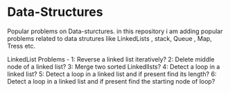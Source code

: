 # Data-Structures
Popular problems on Data-sturctures.
in this repository i am adding popular problems related to data strutures like LinkedLists , stack, Queue , Map, Tress etc.

LinkedList Problems -
1: Reverse a linked list iteratively?
2: Delete middle node of a linked list?
3: Merge two sorted LinkedlIsts? 
4: Detect a loop in a linked list?
5: Detect a loop in a linked list and if present find its length?
6: Detect a loop in a linked list and if present find the starting node of loop?
